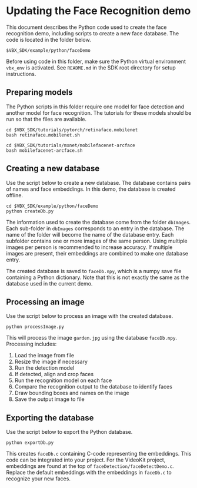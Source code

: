 # Updating the Face Recognition demo

This document describes the Python code used to create the face recognition demo, including scripts to create a new face database. The code is located in the folder below.

```
$VBX_SDK/example/python/faceDemo
```

Before using code in this folder, make sure the Python virtual environment `vbx_env` is activated. See `README.md` in the SDK root directory for setup instructions.

## Preparing models

The Python scripts in this folder require one model for face detection and another model for face recognition. The tutorials for these models should be run so that the files are available.

```
cd $VBX_SDK/tutorials/pytorch/retinaface.mobilenet
bash retinaface.mobilenet.sh
```
```
cd $VBX_SDK/tutorials/mxnet/mobilefacenet-arcface
bash mobilefacenet-arcface.sh
```

## Creating a new database

Use the script below to create a new database. The database contains pairs of names and face embeddings. In this demo, the database is created offline.

```
cd $VBX_SDK/example/python/faceDemo
python createDb.py
```

The information used to create the database come from the folder `dbImages`. Each sub-folder in `dbImages` corresponds to an entry in the database. The name of the folder will become the name of the database entry. Each subfolder contains one or more images of the same person. Using multiple images per person is recommended to increase accuracy. If multiple images are present, their embeddings are combined to make one database entry.

The created database is saved to `faceDb.npy`, which is a numpy save file containing a Python dictionary. Note that this is not exactly the same as the database used in the current demo.

## Processing an image

Use the script below to process an image with the created database.

```
python processImage.py
```

This will process the image `garden.jpg` using the database `faceDb.npy`.  
Processing includes:
1. Load the image from file  
2. Resize the image if necessary  
3. Run the detection model  
4. If detected, align and crop faces  
5. Run the recognition model on each face  
6. Compare the recognition output to the database to identify faces  
7. Draw bounding boxes and names on the image  
8. Save the output image to file

## Exporting the database

Use the script below to export the Python database.

```
python exportDb.py
```

This creates `faceDb.c` containing C-code representing the embeddings. This code can be integrated into your project. For the VideoKit project, embeddings are found at the top of `faceDetection/faceDetectDemo.c`. Replace the default embeddings with the embeddings in `faceDb.c` to recognize your new faces.
